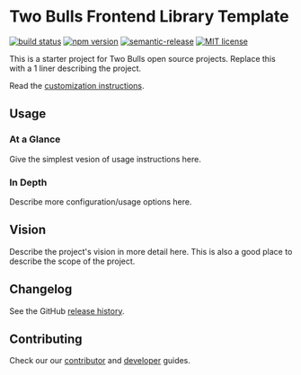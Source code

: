# Two Bulls Frontend Library Template

[![build status](https://cloud.drone.io/api/badges/twobulls/your-lib/status.svg)](https://cloud.drone.io/twobulls/your-lib)
[![npm version](https://badge.fury.io/js/your-lib.svg)](https://badge.fury.io/js/your-lib)
[![semantic-release](https://img.shields.io/badge/%20%20%F0%9F%93%A6%F0%9F%9A%80-semantic--release-e10079.svg)](https://github.com/semantic-release/semantic-release)
[![MIT license](https://img.shields.io/badge/License-Apache%202.0-blue.svg)](LICENSE.md)

This is a starter project for Two Bulls open source projects. Replace this with a 1 liner describing the project.

Read the [customization instructions](CUSTOMIZATION.md).

## Usage

### At a Glance

Give the simplest vesion of usage instructions here.

### In Depth

Describe more configuration/usage options here.

## Vision

Describe the project's vision in more detail here. This is also a good place to describe the scope of the project.

## Changelog

See the GitHub [release history](https://github.com/twobulls/your-lib/releases).

## Contributing

Check our our [contributor](CONTRIBUTING.md) and [developer](DEVELOPER.md) guides.
